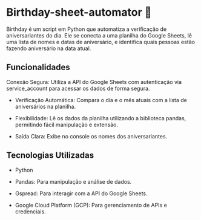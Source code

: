 # Birthday-sheet-automator 🎂

Birthday é um script em Python que automatiza a verificação de aniversariantes do dia. Ele se conecta a uma planilha do Google Sheets, lê uma lista de nomes e datas de aniversário, e identifica quais pessoas estão fazendo aniversário na data atual.

## Funcionalidades
Conexão Segura: Utiliza a API do Google Sheets com autenticação via service_account para acessar os dados de forma segura.

 - Verificação Automática: Compara o dia e o mês atuais com a lista de aniversários na planilha.

 - Flexibilidade: Lê os dados da planilha utilizando a biblioteca pandas, permitindo fácil manipulação e extensão.

 - Saída Clara: Exibe no console os nomes dos aniversariantes.

## Tecnologias Utilizadas
 - Python

 - Pandas: Para manipulação e análise de dados.

 - Gspread: Para interagir com a API do Google Sheets.

 - Google Cloud Platform (GCP): Para gerenciamento de APIs e credenciais.
